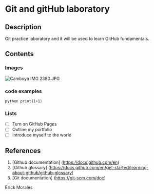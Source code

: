 # Git and gitHub laboratory

## Description
Git practice laboratory and it will be used to learn GitHub fundamentals.

## Contents
### Images
![Camboya IMG 2380.JPG](https://github.com/EAMD05/git-lab/blob/main/Camboya%20IMG%202380.JPG?raw=true)

### code examples
```python print(1+1) ```

### Lists
- [ ] Turn on GitHub Pages
- [ ] Outline my portfolio
- [ ] Introduce myself to the world

## References
1. [Github documentation] (https://docs.github.com/en)
2. [Github glossary] (https://docs.github.com/en/get-started/learning-about-github/github-glossary)
3. [Git documentation] (https://git-scm.com/doc)

Erick Morales
